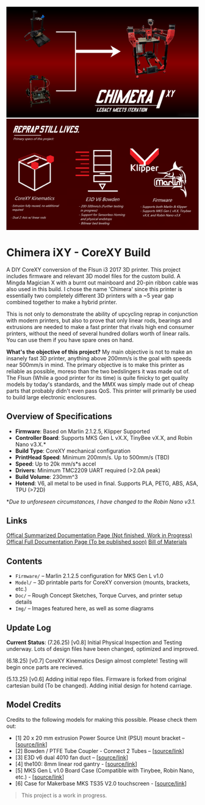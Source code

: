 [![Banner1](\Img\Banner1.png "Banner 1")](https://github.com/v-tw0/ChimeraiXY/blob/main/Img/Banner1.png?raw=true)
[![Banner 2](\Img\Banner2.png "Banner 2")](https://github.com/v-tw0/ChimeraiXY/blob/main/Img/Banner2.png?raw=true)
# Chimera iXY - CoreXY Build

A DIY CoreXY conversion of the Flsun i3 2017 3D printer. This project includes firmware and relevant 3D model files for the custom build. A Mingda Magician X with a burnt out mainboard and 20-pin ribbon cable was also used in this build. I chose the name 'Chimera' since this printer is essentially two completely different 3D printers with a ~5 year gap combined together to make a hybrid printer.

This is not only to demonstrate the ability of upcycling reprap in conjunction with modern printers, but also to prove that only linear rods, bearings and extrusions are needed to make a fast printer that rivals high end consumer printers, without the need of several hundred dollars worth of linear rails. You can use them if you have spare ones on hand.

**What's the objective of this project?** My main objective is not to make an insanely fast 3D printer, anything above 200mm/s is the goal with speeds near 500mm/s in mind. The primary objective is to make this printer as reliable as possible, moreso than the two bedslingers it was made out of. The Flsun (While a good printer for its time) is quite finicky to get quality models by today's standards, and the MMX was simply made out of cheap parts that probably didn't even pass QoS. This printer will primarily be used to build large electronic enclosures. 

## Overview of Specifications

- **Firmware**: Based on Marlin 2.1.2.5, Klipper Supported  
- **Controller Board**: Supports MKS Gen L vX.X, TinyBee vX.X, and Robin Nano v3.X.*
- **Build Type**: CoreXY mechanical configuration
- **PrintHead Speed**: Minimum 200mm/s. Up to 500mm/s (TBD)
- **Speed**: Up to 20k mm/s*s accel
- **Drivers**: Minimum TMC2209 UART required (>2.0A peak)
- **Build Volume**: 230mm^3
- **Hotend**: V6, all metal to be used in final. Supports PLA, PETG, ABS, ASA, TPU (>72D)

**Due to unforeseen circumstances, I have changed to the Robin Nano v3.1.* 

## Links
[Offical Summarized Documentation Page (Not finished, Work in Progress)](https://v-tw0.github.io/chimeradoc.html)
[Offical Full Documentation Page (To be published soon)](https://v-tw0.github.io/chimeradocfull.html)
[Bill of Materials](https://docs.google.com/spreadsheets/d/141LB089onZRFYBLwHDZm7xMRdjYpGHt4JvQGmjNZiB8/edit?gid=0#gid=0)

## Contents

- `Firmware/` – Marlin 2.1.2.5 configuration for MKS Gen L v1.0  
- `Model/` – 3D printable parts for CoreXY conversion (mounts, brackets, etc.)  
- `Doc/` – Rough Concept Sketches, Torque Curves, and printer setup details
- `Img/` – Images featured here, as well as some diagrams


## Update Log
**Current Status**: (7.26.25) [v0.8] Initial Physical Inspection and Testing underway. Lots of design files have been changed, optimized and improved.

(6.18.25) [v0.7] CoreXY Kinematics Design almost complete! Testing will begin once parts are recieved.  

(5.13.25) [v0.6] Adding initial repo files. Firmware is forked from original cartesian build (To be changed). Adding initial design for hotend carriage.

## Model Credits
Credits to the following models for making this possible. Please check them out:

- [1] 20 x 20 mm extrusion Power Source Unit (PSU) mount bracket – [[source/link](https://www.printables.com/model/457450-20-x-20-mm-extrusion-power-source-unit-psu-mount-b/files)]  
- [2] Bowden / PTFE Tube Coupler - Connect 2 Tubes – [[source/link](https://makerworld.com/en/models/664607-bowden-ptfe-tube-coupler-connect-2-tubes#profileId-591977)]  
- [3] E3D v6 dual 4010 fan duct – [[source/link](https://www.printables.com/model/239901-e3d-v6-dual-4010-fan-duct/files)]  
- [4] the100: 8mm linear rod gantry - [[source/link](https://github.com/MSzturc/the100/tree/main/STL/Gantry)]
- [5] MKS Gen L v1.0 Board Case (Compatible with Tinybee, Robin Nano, etc.) - [[source/link](https://www.thingiverse.com/thing:2239770)]
- [6] Case for Makerbase MKS TS35 V2.0 touchscreen - [[source/link](https://www.printables.com/model/83429-case-for-makerbase-mks-ts35-v20-touchscreen/comments)]

> This project is a work in progress.
